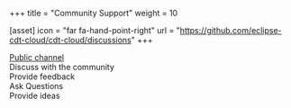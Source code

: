 +++
title = "Community Support"
weight = 10

[asset]
  icon = "far fa-hand-point-right"
  url = "https://github.com/eclipse-cdt-cloud/cdt-cloud/discussions"
+++

[Public channel](https://github.com/eclipse-cdt-cloud/cdt-cloud/discussions)\
Discuss with the community\
Provide feedback\
Ask Questions\
Provide ideas
